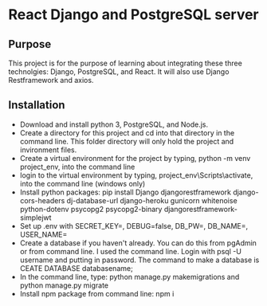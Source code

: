 # React Django and PostgreSQL server

## Purpose
This project is for the purpose of learning about integrating these three technolgies: Django, PostgreSQL, and React.  It will also use Django Restframework and axios.

## Installation

* Download and install python 3, PostgreSQL, and Node.js.  
* Create a directory for this project and cd into that directory in the command line.  This folder directory will only hold the project and invironment files.
* Create a virtual environment for the project by typing, python -m venv project_env, into the command line
* login to the virtual environment by typing, project_env\Scripts\activate, into the command line (windows only)
* Install python packages: pip install Django djangorestframework django-cors-headers dj-database-url django-heroku gunicorn whitenoise python-dotenv psycopg2 psycopg2-binary djangorestframework-simplejwt
* Set up .env with SECRET_KEY=, DEBUG=false, DB_PW=, DB_NAME=, USER_NAME=
* Create a database if you haven't already.  You can do this from pgAdmin or from command line.  I used the command line.  Login with psql -U username and putting in password.  The command to make a database is CEATE DATABASE databasename;
* In the command line, type: python manage.py makemigrations and python manage.py migrate
* Install npm package from command line: npm i